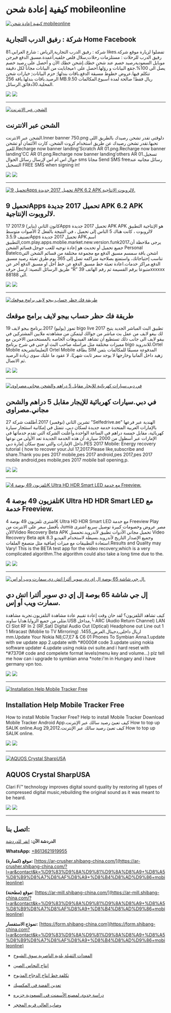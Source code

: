 # كيفية إعادة شحن mobileonline

<a href="https://swt.shibang-china.com/?l=ar&img&k=%D9%83%D9%8A%D9%81%D9%8A%D8%A9+%D8%A5%D8%B9%D8%A7%D8%AF%D8%A9+%D8%B4%D8%AD%D9%86+mobileonline" target="_blank">![كيفية إعادة شحن mobileonline](http://static.shibang-china.com/all-800x300/367.jpg)</a>

## شركة : رفيق الدرب التجارية Home Facebook
شركة : رفيق الدرب التجارية,الرياض : شارع الغرابي.81 likes.تفضلوا لزيارة موقع شركة رفيق الدرب للرحلات : مستلزمات رحلات,سلال قلص خلفيه,أعمدة.مسبق الدفع فيرجن موبايل السعوديةرصيد خصم عند شحن خطك.إشحن خطك الآن و أحصل على رصيد خصم يصل الى 100%.جمَع البيانات و روَلها.أحصل على ١ميجابايت من البيانات مجاناً لكل دقيقة تتكلم فيها.عروض خطوط مسبقة الدفع.باقات بندلها; حزم البيانات; خيارات شحن الرصيد.باقات بندلها.باقة 256 MB.9.50 ريال فقط! صالحة لمدة أسبوع.المكالمات المحلية.30دقائق.الرسائل.


<a href="https://whatsapp.shibangsoft.com/WhatsApp.php" target="_blank" title="WhatsApp">![](http://static.shibang-china.com/icon/whatsapp.png)</a> <a href="https://swt.shibang-china.com/?l=ar&icon&k=%D9%83%D9%8A%D9%81%D9%8A%D8%A9+%D8%A5%D8%B9%D8%A7%D8%AF%D8%A9+%D8%B4%D8%AD%D9%86+mobileonline" target="_blank">![](http://static.shibang-china.com/icon/chat-ar.png)</a>

---

<a href="https://swt.shibang-china.com/?l=ar&img&k=%D9%83%D9%8A%D9%81%D9%8A%D8%A9+%D8%A5%D8%B9%D8%A7%D8%AF%D8%A9+%D8%B4%D8%AD%D9%86+mobileonline" target="_blank">![الشحن عبر الانترنت](http://static.shibang-china.com/all-800x300/895.jpg)</a>

## الشحن عبر الانترنت
الشحن عبر الانترنت.Inner banner 750.png دلوقتى تقدر تشحن رصيدك بالطريق اللى تحبها.تقدر تشحن رصيدك عن طريق استخدام كروت الشحن، كارت الأئتمان أو تشحن للغير.Recharge now banner landing&#39;Scratch AR 01.png.Recharge now banner landing&#39;CC AR 01.png.Recharge now banner landing&#39;others AR 01.تسجيل جوال اس ام اس لإرسال رسائل الجوال sms مجانا Send SMS freeرسائل مجانيه عند التسجيل FREE SMS when signing in!


<a href="https://whatsapp.shibangsoft.com/WhatsApp.php" target="_blank" title="WhatsApp">![](http://static.shibang-china.com/icon/whatsapp.png)</a> <a href="https://swt.shibang-china.com/?l=ar&icon&k=%D9%83%D9%8A%D9%81%D9%8A%D8%A9+%D8%A5%D8%B9%D8%A7%D8%AF%D8%A9+%D8%B4%D8%AD%D9%86+mobileonline" target="_blank">![](http://static.shibang-china.com/icon/chat-ar.png)</a>

---

<a href="https://swt.shibang-china.com/?l=ar&img&k=%D9%83%D9%8A%D9%81%D9%8A%D8%A9+%D8%A5%D8%B9%D8%A7%D8%AF%D8%A9+%D8%B4%D8%AD%D9%86+mobileonline" target="_blank">![تحميل 9Apps تحميل 2017 جديدة APK 6.2 APK لالروبوت الإنتاجية.](http://static.shibang-china.com/all-800x300/1260.jpg)</a>

## تحميل 9Apps تحميل 2017 جديدة APK 6.2 APK لالروبوت الإنتاجية.
17 كانون الثاني (يناير) 2017.9Apps تحميل 2017 جديدة APK APK هو الإنتاجية التطبيق لالروبوت ، كانت هناك 5 الناس إلى تحميل ، في النتيجة بالفعل 2 الأصوات متوسط تصنيف 3.5.9Apps تحميل 2017 جديدة APK.اسم التطبيق,com.play.apps.moblie.market.new.version.funk2017.يرجى ملاحظة أن جميع تحميل أو تحديث هو إعادة توجيه للعب جوجل.قسائم الشحن Personal Batelcoاشحن باقة سمسم مسبق الدفع مع مجموعة مختلفة من قسائم الشحن التي تناسب إحتياجاتك، واستمتع بصلاحية متراكمه تصل إلى 365 يوم.طرق تعبئة رصيد مسبق الدفع.مراكز خدمات.اعادة تعبئة خط مسبق الدفع عن خط آجل او مسبق الدفع آخر عن طريق الرسائل النصية: ارسل حرف “R” متبوعا برقم القسيمة ثم رقم الهاتف 39xxxxxx الى 88188.


<a href="https://whatsapp.shibangsoft.com/WhatsApp.php" target="_blank" title="WhatsApp">![](http://static.shibang-china.com/icon/whatsapp.png)</a> <a href="https://swt.shibang-china.com/?l=ar&icon&k=%D9%83%D9%8A%D9%81%D9%8A%D8%A9+%D8%A5%D8%B9%D8%A7%D8%AF%D8%A9+%D8%B4%D8%AD%D9%86+mobileonline" target="_blank">![](http://static.shibang-china.com/icon/chat-ar.png)</a>

---

<a href="https://swt.shibang-china.com/?l=ar&img&k=%D9%83%D9%8A%D9%81%D9%8A%D8%A9+%D8%A5%D8%B9%D8%A7%D8%AF%D8%A9+%D8%B4%D8%AD%D9%86+mobileonline" target="_blank">![طريقة فك حظر حساب بيجو لايف برامج موقعك](http://static.shibang-china.com/all-800x300/128.jpg)</a>

## طريقة فك حظر حساب بيجو لايف برامج موقعك
19 تموز (يوليو) 2017.برنامج بيجو لايف bigo live 2017 تطبيق البث المباشر الجديد يتيح لك بيغو لايف من عمل بث مباشر من جوالك ليتمكن من مشاهدته ملايين المشتركين في بيقو لايف الى جانب ذلك تستطيع ان تشاهد الفيديوهات الخاصه بالمستخدمين الاخرين مع مميزات مختلفة مثل مراسله صاحب البث او حتى في شرح برنامج bigo للاندرويد.Ortel Mobile التعليماتشريحة Ortel Mobile بطاقة SIM المدفوعة مسبقًا للمكالمات بثمن زهيد داخل ألمانيا وخارجها لا يوجد سعر ثابت شهريًا، لا عقود ما عليك سوى زيادة الرصيد ثم الاتصال.


<a href="https://whatsapp.shibangsoft.com/WhatsApp.php" target="_blank" title="WhatsApp">![](http://static.shibang-china.com/icon/whatsapp.png)</a> <a href="https://swt.shibang-china.com/?l=ar&icon&k=%D9%83%D9%8A%D9%81%D9%8A%D8%A9+%D8%A5%D8%B9%D8%A7%D8%AF%D8%A9+%D8%B4%D8%AD%D9%86+mobileonline" target="_blank">![](http://static.shibang-china.com/icon/chat-ar.png)</a>

---

<a href="https://swt.shibang-china.com/?l=ar&img&k=%D9%83%D9%8A%D9%81%D9%8A%D8%A9+%D8%A5%D8%B9%D8%A7%D8%AF%D8%A9+%D8%B4%D8%AD%D9%86+mobileonline" target="_blank">![في دبي.سيارات كهربائية للإيجار مقابل 5 دراهم والشحن مجاني.مصراوى](http://static.shibang-china.com/all-800x300/243.jpg)</a>

## في دبي.سيارات كهربائية للإيجار مقابل 5 دراهم والشحن مجاني.مصراوى
27 تشرين الثاني (نوفمبر) 2017.أطلقت شركة &quot;Selfedrive.ae&quot; الهندية عبر فرعها بالإمارات العربية المتحدة خدمة جديدة لسكان دبي، تتمثل في إمكانية استئجار سيارة كهربائية، مقابل خمسة دراهم في الساعة الواحدة.وأعلنت الشركة التي تقدم خدماتها في الإمارات عبر أسطول من 2000 سيارة، أن هذه الخدمة الجديدة تعد الأولى من نوعها داخل الإمارات والتي تمنح سكان إمارة دبي.PES 2017 Mobile: Energy recovery tutorial ( how to recover your.Jul 17,2017.Please like,subscribe and share.Thank you pes 2017 mobile,pes 2017 android,pes 2017,pes 2017 mobile android,pes mobile,pes 2017 mobile ball opening,p.


<a href="https://whatsapp.shibangsoft.com/WhatsApp.php" target="_blank" title="WhatsApp">![](http://static.shibang-china.com/icon/whatsapp.png)</a> <a href="https://swt.shibang-china.com/?l=ar&icon&k=%D9%83%D9%8A%D9%81%D9%8A%D8%A9+%D8%A5%D8%B9%D8%A7%D8%AF%D8%A9+%D8%B4%D8%AD%D9%86+mobileonline" target="_blank">![](http://static.shibang-china.com/icon/chat-ar.png)</a>

---

<a href="https://swt.shibang-china.com/?l=ar&img&k=%D9%83%D9%8A%D9%81%D9%8A%D8%A9+%D8%A5%D8%B9%D8%A7%D8%AF%D8%A9+%D8%B4%D8%AD%D9%86+mobileonline" target="_blank">![تلفزيون 49 بوصة 4K Ultra HD HDR Smart LED مع خدمة Freeview.](http://static.shibang-china.com/all-800x300/861.jpg)</a>

## تلفزيون 49 بوصة 4K Ultra HD HDR Smart LED مع خدمة Freeview.
اشترى تلفزيون 49 بوصة 4K Ultra HD HDR Smart LED مع خدمة Freeview Play بأفضل سعر على الانترنت من Jumia مصر عروض وخصومات كبيرة توصيل سريع اشترى الأن!Video Recovery Beta APK تحميل مجاني الأدوات تطبيق لأندرويد.تحمسل Video Recovery Beta apk 8.3 وجميع الإصدار التاريخ لأندرويد.بسيطة لاستخدام الفيديو استعادة التطبيقات مع ميزات إضافية مثل متصفح الملفات.Results and Quality may Vary! This is the BETA test app for the video recovery,which is a very complicated algorithm.The algorithm could also take a long time due to the.


<a href="https://whatsapp.shibangsoft.com/WhatsApp.php" target="_blank" title="WhatsApp">![](http://static.shibang-china.com/icon/whatsapp.png)</a> <a href="https://swt.shibang-china.com/?l=ar&icon&k=%D9%83%D9%8A%D9%81%D9%8A%D8%A9+%D8%A5%D8%B9%D8%A7%D8%AF%D8%A9+%D8%B4%D8%AD%D9%86+mobileonline" target="_blank">![](http://static.shibang-china.com/icon/chat-ar.png)</a>

---

<a href="https://swt.shibang-china.com/?l=ar&img&k=%D9%83%D9%8A%D9%81%D9%8A%D8%A9+%D8%A5%D8%B9%D8%A7%D8%AF%D8%A9+%D8%B4%D8%AD%D9%86+mobileonline" target="_blank">![إل جي شاشة 65 بوصة إل إي دي سوبر ألترا اتش دي سمارت ويب أو إس.](http://static.shibang-china.com/all-800x300/1281.jpg)</a>

## إل جي شاشة 65 بوصة إل إي دي سوبر ألترا اتش دي سمارت ويب أو إس.
كيف تشاهد التلفزيون؟ لقد حان وقت إعادة تقييم عادة مشاهدة التلفزيون.تجربة مشاهدة مثلى من جميع الزوايا.هدايا ساوند.USB مداخل,└ ARC (Audio Return Channel) LAN CI Slot RF In 2 (RF,Sat) Digital Audio Out (Optical) Headphone out Line out 1 1 Miracast (Moblie to TV Mirroring) .اريال داخلى,دجيتال.العرض,1455 mm.Update Your Nokia N8,C7,E7 &amp; C6 01 Phones To Symbian Anna.1.update with sw update app 2.update with *#0000# code 3.update using nokia software updater 4.update using nokia ovi suite.and i hard reset with *#7370# code and compelete format levels(menu key and volume…) plz tell me how can i upgrade to symbian anna *note:i&#39;m in Hungary and i have germany vpn too.


<a href="https://whatsapp.shibangsoft.com/WhatsApp.php" target="_blank" title="WhatsApp">![](http://static.shibang-china.com/icon/whatsapp.png)</a> <a href="https://swt.shibang-china.com/?l=ar&icon&k=%D9%83%D9%8A%D9%81%D9%8A%D8%A9+%D8%A5%D8%B9%D8%A7%D8%AF%D8%A9+%D8%B4%D8%AD%D9%86+mobileonline" target="_blank">![](http://static.shibang-china.com/icon/chat-ar.png)</a>

---

<a href="https://swt.shibang-china.com/?l=ar&img&k=%D9%83%D9%8A%D9%81%D9%8A%D8%A9+%D8%A5%D8%B9%D8%A7%D8%AF%D8%A9+%D8%B4%D8%AD%D9%86+mobileonline" target="_blank">![Installation Help Mobile Tracker Free](http://static.shibang-china.com/all-800x300/1145.jpg)</a>

## Installation Help Mobile Tracker Free
How to install Mobile Tracker Free? Help to install Mobile Tracker Download Mobile Tracker Android App.كيف تعبئ رصيد سالك عبر الإنترنت How to top up SALIK online.Aug 29,2012.كيف تعبئ رصيد سالك عبر الإنترنت How to top up SALIK online.


<a href="https://whatsapp.shibangsoft.com/WhatsApp.php" target="_blank" title="WhatsApp">![](http://static.shibang-china.com/icon/whatsapp.png)</a> <a href="https://swt.shibang-china.com/?l=ar&icon&k=%D9%83%D9%8A%D9%81%D9%8A%D8%A9+%D8%A5%D8%B9%D8%A7%D8%AF%D8%A9+%D8%B4%D8%AD%D9%86+mobileonline" target="_blank">![](http://static.shibang-china.com/icon/chat-ar.png)</a>

---

<a href="https://swt.shibang-china.com/?l=ar&img&k=%D9%83%D9%8A%D9%81%D9%8A%D8%A9+%D8%A5%D8%B9%D8%A7%D8%AF%D8%A9+%D8%B4%D8%AD%D9%86+mobileonline" target="_blank">![AQUOS Crystal SharpUSA](http://static.shibang-china.com/all-800x300/536.jpg)</a>

## AQUOS Crystal SharpUSA
Clari Fi™ technology improves digital sound quality by restoring all types of compressed digital music,rebuilding the original sound as it was meant to be heard.

<a href="https://whatsapp.shibangsoft.com/WhatsApp.php" target="_blank" title="WhatsApp">![](http://static.shibang-china.com/icon/whatsapp.png)</a> <a href="https://swt.shibang-china.com/?l=ar&icon&k=%D9%83%D9%8A%D9%81%D9%8A%D8%A9+%D8%A5%D8%B9%D8%A7%D8%AF%D8%A9+%D8%B4%D8%AD%D9%86+mobileonline" target="_blank">![](http://static.shibang-china.com/icon/chat-ar.png)</a>

---
## اتصل بنا:

**الدردشة الآن:** [انقر للدردشة](https://swt.shibang-china.com?l=ar&contact&k=%D9%83%D9%8A%D9%81%D9%8A%D8%A9+%D8%A5%D8%B9%D8%A7%D8%AF%D8%A9+%D8%B4%D8%AD%D9%86+mobileonline)

**WhatsApp:**  [+8613621919955](https://whatsapp.shibangsoft.com/WhatsApp.php)

**موقع (كسارة):** [https://ar-crusher.shibang-china.com/](https://ar-crusher.shibang-china.com/?l=ar&contact&k=%D9%83%D9%8A%D9%81%D9%8A%D8%A9+%D8%A5%D8%B9%D8%A7%D8%AF%D8%A9+%D8%B4%D8%AD%D9%86+mobileonline)

**موقع (مطحنة):** [https://ar-mill.shibang-china.com/](https://ar-mill.shibang-china.com/?l=ar&contact&k=%D9%83%D9%8A%D9%81%D9%8A%D8%A9+%D8%A5%D8%B9%D8%A7%D8%AF%D8%A9+%D8%B4%D8%AD%D9%86+mobileonline)

**نموذج الاستفسار:** [https://form.shibang-china.com](https://form.shibang-china.com?l=ar&contact&k=%D9%83%D9%8A%D9%81%D9%8A%D8%A9+%D8%A5%D8%B9%D8%A7%D8%AF%D8%A9+%D8%B4%D8%AD%D9%86+mobileonline)

* [المعدات الثقيلة بلدية الناصرية سوق الشيوخ](../22/%D8%A7%D9%84%D9%85%D8%B9%D8%AF%D8%A7%D8%AA%20%D8%A7%D9%84%D8%AB%D9%82%D9%8A%D9%84%D8%A9%20%D8%A8%D9%84%D8%AF%D9%8A%D8%A9%20%D8%A7%D9%84%D9%86%D8%A7%D8%B5%D8%B1%D9%8A%D8%A9%20%D8%B3%D9%88%D9%82%20%D8%A7%D9%84%D8%B4%D9%8A%D9%88%D8%AE.md)

* [إنتاج النحاس الصين](../24/%D8%A5%D9%86%D8%AA%D8%A7%D8%AC%20%D8%A7%D9%84%D9%86%D8%AD%D8%A7%D8%B3%20%D8%A7%D9%84%D8%B5%D9%8A%D9%86.md)

* [تكلفة خط انتاج الدجاج المذبوح](../21/%D8%AA%D9%83%D9%84%D9%81%D8%A9%20%D8%AE%D8%B7%20%D8%A7%D9%86%D8%AA%D8%A7%D8%AC%20%D8%A7%D9%84%D8%AF%D8%AC%D8%A7%D8%AC%20%D8%A7%D9%84%D9%85%D8%B0%D8%A8%D9%88%D8%AD.md)

* [تعدين الفضة في المكسيك](../23/%D8%AA%D8%B9%D8%AF%D9%8A%D9%86%20%D8%A7%D9%84%D9%81%D8%B6%D8%A9%20%D9%81%D9%8A%20%D8%A7%D9%84%D9%85%D9%83%D8%B3%D9%8A%D9%83.md)

* [دراسة جدوى لمصنع الأسمنت في السعودية جزيره](../25/%D8%AF%D8%B1%D8%A7%D8%B3%D8%A9%20%D8%AC%D8%AF%D9%88%D9%89%20%D9%84%D9%85%D8%B5%D9%86%D8%B9%20%D8%A7%D9%84%D8%A3%D8%B3%D9%85%D9%86%D8%AA%20%D9%81%D9%8A%20%D8%A7%D9%84%D8%B3%D8%B9%D9%88%D8%AF%D9%8A%D8%A9%20%D8%AC%D8%B2%D9%8A%D8%B1%D9%87.md)

* [وصاب العالي قريه المحجر](../22/%D9%88%D8%B5%D8%A7%D8%A8%20%D8%A7%D9%84%D8%B9%D8%A7%D9%84%D9%8A%20%D9%82%D8%B1%D9%8A%D9%87%20%D8%A7%D9%84%D9%85%D8%AD%D8%AC%D8%B1.md)